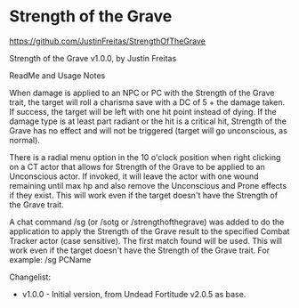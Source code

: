 # Strength of the Grave

https://github.com/JustinFreitas/StrengthOfTheGrave

Strength of the Grave v1.0.0, by Justin Freitas

ReadMe and Usage Notes

When damage is applied to an NPC or PC with the Strength of the Grave trait, the target will roll a charisma save with a DC of 5 + the damage taken.  If success, the target will be left with one hit point instead of dying.  If the damage type is at least part radiant or the hit is a critical hit, Strength of the Grave has no effect and will not be triggered (target will go unconscious, as normal).

There is a radial menu option in the 10 o'clock position when right clicking on a CT actor that allows for Strength of the Grave to be applied to an Unconscious actor.  If invoked, it will leave the actor with one wound remaining until max hp and also remove the Unconscious and Prone effects if they exist.  This will work even if the target doesn't have the Strength of the Grave trait.

A chat command /sg (or /sotg or /strengthofthegrave) was added to do the application to apply the Strength of the Grave result to the specified Combat Tracker actor (case sensitive).  The first match found will be used.  This will work even if the target doesn't have the Strength of the Grave trait.  For example: /sg PCName

Changelist:
- v1.0.0 - Initial version, from Undead Fortitude v2.0.5 as base.
